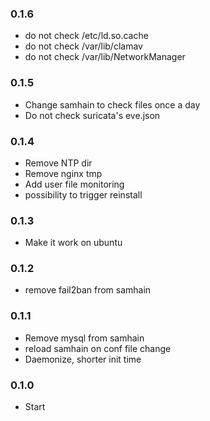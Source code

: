 ### 0.1.6
- do not check /etc/ld.so.cache
- do not check /var/lib/clamav
- do not check /var/lib/NetworkManager

### 0.1.5
- Change samhain to check files once a day
- Do not check suricata's eve.json

### 0.1.4
- Remove NTP dir
- Remove nginx tmp
- Add user file monitoring
- possibility to trigger reinstall

### 0.1.3
- Make it work on ubuntu

### 0.1.2
- remove fail2ban from samhain

### 0.1.1
- Remove mysql from samhain
- reload samhain on conf file change
- Daemonize, shorter init time

### 0.1.0
- Start
